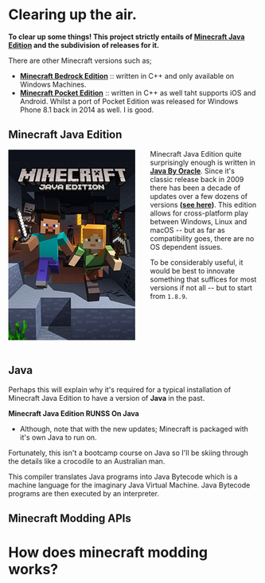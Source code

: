 # Clearing up the air.

**To clear up some things! This project strictly entails of [Minecraft Java Edition](https://www.minecraft.net/en-us/store/minecraft-java-edition) and the subdivision of releases for it.**

There are other Minecraft versions such as;

- **[Minecraft Bedrock Edition](https://www.minecraft.net/en-us/store/minecraft-windows100)** :: written in C++ and only available on Windows Machines.
- **[Minecraft Pocket Edition](https://play.google.com/store/apps/details?id=com.mojang.minecraftpe&hl=en&gl=US)** :: written in C++ as well taht supports iOS and Android. Whilst a port of Pocket Edition was released for Windows Phone 8.1 back in 2014 as well. I is good.

## Minecraft Java Edition

<img src="icons/Minecraft-Java_Keyart_255x383.jpg"
    alt="Minecraft Java Edition"
    style="float: left; padding-right: 30px;" />

Minecraft Java Edition quite surprisingly enough is written in **[Java By Oracle](https://www.java.com/)**. Since it's classic release back in 2009 there has been a decade of updates over a few dozens of versions **([see here](https://minecraft.fandom.com/wiki/Java_Edition_version_history))**. This edition allows for cross-platform play between Windows, Linux and macOS -- but as far as compatibility goes, there are no OS dependent issues.

To be considerably useful, it would be best to innovate something that suffices for most versions if not all -- but to start from `1.8.9`.

[//]: # "I got no idea on how to make the new paragraph on a different note"

<br><br><br><br><br>

## Java

Perhaps this will explain why it's required for a typical installation of Minecraft Java Edition to have a version of **Java** in the past.

**Minecraft Java Edition RUNSS On Java**

- Although, note that with the new updates; Minecraft is packaged with it's own Java to run on.

Fortunately, this isn't a bootcamp course on Java so I'll be skiing through the details like a crocodile to an Australian man.

This compiler translates Java programs into Java Bytecode which is a machine language for the imaginary Java Virtual Machine. Java Bytecode programs are then executed by an interpreter.

## Minecraft Modding APIs

# How does minecraft modding works?
